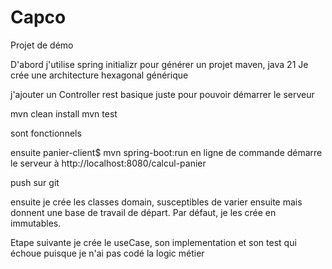 # Capco
Projet de démo

D'abord j'utilise spring initializr pour générer un projet maven, java 21
Je crée une architecture hexagonal générique

j'ajouter un Controller rest basique juste pour pouvoir démarrer le serveur

mvn clean install
mvn test

sont fonctionnels

ensuite
panier-client$ mvn spring-boot:run
en ligne de commande démarre le serveur à http://localhost:8080/calcul-panier

push sur git

ensuite je crée les classes domain, susceptibles de varier ensuite mais donnent une base de travail de départ.
Par défaut, je les crée en immutables.

Etape suivante je crée le useCase, son implementation et son test qui échoue puisque je n'ai pas codé la logic métier